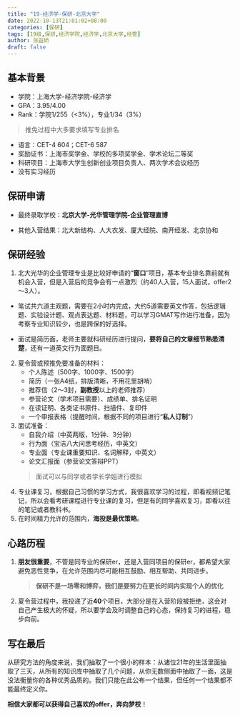 ```yaml
---
title: "19-经济学-保研-北京大学"
date: 2022-10-13T21:01:02+08:00
categories: [保研]
tags: [19级,保研,经济学院,经济学,北京大学,经管]
author: 张益娇
draft: false
---
```


## 基本背景
- 学院：上海大学-经济学院-经济学 
- GPA：3.95/4.00 
- Rank：学院1/255（<3%），专业1/34（3%）
> 推免过程中大多要求填写专业排名
- 语言：CET-4 604；CET-6 587
- 奖励证书：上海市奖学金、学校的多项奖学金、学术论坛二等奖
- 科研项目：上海市大学生创新创业项目负责人、两次学术会议经历
- 没有实习经历

## 保研申请

- 最终录取学校：**北京大学-光华管理学院-企业管理直博**

- 其他入营结果：北大新结构、人大农发、厦大经院、南开经发、北京协和

## 保研经验

1. 北大光华的企业管理专业是比较好申请的“**窗口**”项目，基本专业排名靠前就有机会入营，但是入营后的竞争会有一点激烈（约40人入营，15人面试，offer2～3人）。
   
- 笔试共六道主观题，需要在2小时内完成，大约5道需要英文作答，包括逻辑题、实验设计题、观点表达题、材料题，可以学习GMAT写作进行准备，因为考察专业知识较少，也是跨保的好选择。

- 面试是简历面，老师主要就科研经历进行提问，**要将自己的文章细节熟悉清楚**，还有一道英文行为面题目。

2. 夏令营或预推免要准备的材料：
   - 个人陈述（500字、1000字、1500字）
   - 简历（一张A4纸，排版清晰，不用花里胡哨）
   - 推荐信（2～3封，**副教授**以上的老师推荐）
   - 参营论文（学术项目需要）、成绩单、排名证明
   - 在读证明、各类证书原件、扫描件、复印件
   - 一个申报表格（提醒时间，根据不同的项目进行“**私人订制**”）
3. 面试准备：
   - 自我介绍（中英两版，1分钟、3分钟）
   - 行为面（宝洁八大问思考经历，中英文）
   - 专业面（专业课重要知识、名词解释，中英文）
   - 论文汇报面（参营论文答辩PPT）
   > 面试可以与同学或者学长学姐进行模拟
4. 专业课复习，根据自己习惯的学习方式，我很喜欢学习的过程，即看视频记笔记，所以会看考研课程进行专业课的复习，但是有的同学喜欢复习，即看以往的笔记或者教科书。
5. 在时间精力允许的范围内，**海投是最优策略**。

## 心路历程

1. **朋友很重要**，不管是同专业的保研er，还是入营同项目的保研er，都希望大家避免恶性竞争，在允许范围内尽可能相互鼓励、相互帮助、共同进步。
   > **保研不是一场零和博弈，我们是要努力在更长时间内实现个人的优化**
2. 夏令营过程中，我投递了近**40**个项目，大部分是在入营阶段被拒绝，这会对自己产生极大的怀疑，所以要学会及时调整自己的心态，保持复习的进程，稳步向前。

## 写在最后

从研究方法的角度来说，我们抽取了一个很小的样本：从诸位21年的生活里面抽取了三天，从所有的知识库中抽取了几个问题，从你无数侧面中抽取了一面，这是没法衡量你的各种优秀品质的。我们只能在此公布一个结果，但任何一个结果都不能最终定义你。

**相信大家都可以获得自己喜欢的offer，奔向梦校**！
